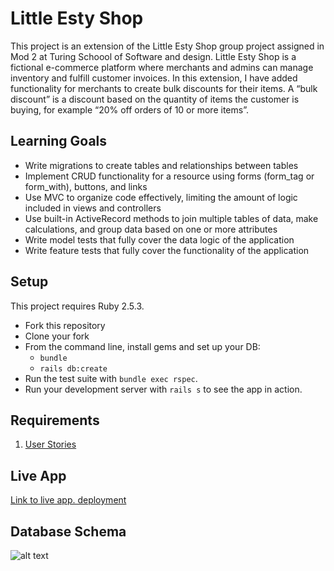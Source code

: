 # Little Esty Shop

This project is an extension of the Little Esty Shop group project assigned in Mod 2 at Turing Schoool of Software and design. Little Esty Shop is a fictional e-commerce platform where merchants and admins can manage inventory and fulfill customer invoices. In this extension, I have added functionality for merchants to create bulk discounts for their items. A “bulk discount” is a discount based on the quantity of items the customer is buying, for example “20% off orders of 10 or more items”.

## Learning Goals
- Write migrations to create tables and relationships between tables
- Implement CRUD functionality for a resource using forms (form_tag or form_with), buttons, and links
- Use MVC to organize code effectively, limiting the amount of logic included in views and controllers
- Use built-in ActiveRecord methods to join multiple tables of data, make calculations, and group data based on one or more attributes
- Write model tests that fully cover the data logic of the application
- Write feature tests that fully cover the functionality of the application

## Setup

This project requires Ruby 2.5.3.

* Fork this repository
* Clone your fork
* From the command line, install gems and set up your DB:
    * `bundle`
    * `rails db:create`
* Run the test suite with `bundle exec rspec`.
* Run your development server with `rails s` to see the app in action.

## Requirements

1. [User Stories](./doc/user_stories.md)

## Live App
[Link to live app. deployment](https://secure-scrubland-51621.herokuapp.com/merchant/109/dashboard)

## Database Schema

![alt text](https://user-images.githubusercontent.com/71908665/110520918-530d5b00-80cc-11eb-8f99-606b6e382453.png)
